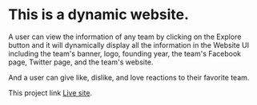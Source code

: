 # This is a dynamic website.

A user can view the information of any team by clicking on the Explore button and it will dynamically display all the information in the Website UI including the team's banner, logo, founding year, the team's Facebook page, Twitter page, and the team's website.

And a user can give like, dislike, and love reactions to their favorite team.

This project link [Live site](https://football-zone.netlify.app).


